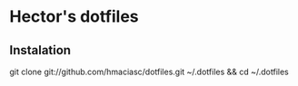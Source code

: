 # Hector's dotfiles
## Instalation
git clone git://github.com/hmaciasc/dotfiles.git ~/.dotfiles && cd ~/.dotfiles